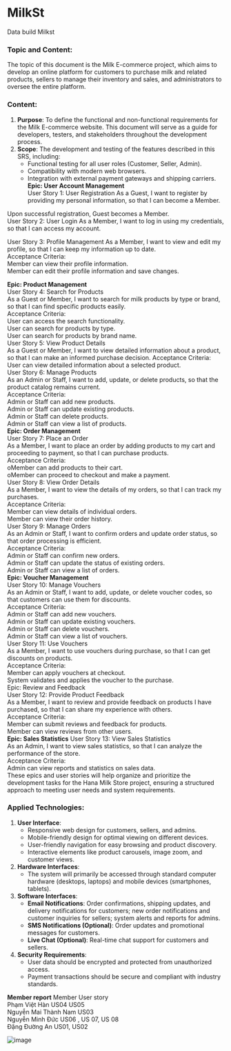 # MilkSt
Data build Milkst
### Topic and Content:
The topic of this document is the Milk E-commerce project, which aims to develop an online platform for customers to purchase milk and related products, sellers to manage their inventory and sales, and administrators to oversee the entire platform.

### Content:
1. **Purpose**: To define the functional and non-functional requirements for the Milk E-commerce website. This document will serve as a guide for developers, testers, and stakeholders throughout the development process.
2. **Scope**: The development and testing of the features described in this SRS, including:
    - Functional testing for all user roles (Customer, Seller, Admin).
    - Compatibility with modern web browsers.
    - Integration with external payment gateways and shipping carriers.    
**Epic: User Account Management**    
User Story 1: User Registration
As a Guest, I want to register by providing my personal information, so that I can become a Member.    
    
Upon successful registration, Guest becomes a Member.    
User Story 2: User Login
As a Member, I want to log in using my credentials, so that I can access my account.

User Story 3: Profile Management
As a Member, I want to view and edit my profile, so that I can keep my information up to date.    
Acceptance Criteria:    
Member can view their profile information.    
Member can edit their profile information and save changes.    

**Epic: Product Management**    
User Story 4: Search for Products    
As a Guest or Member, I want to search for milk products by type or brand, so that I can find specific products easily.    
Acceptance Criteria:    
User can access the search functionality.    
User can search for products by type.    
User can search for products by brand name.    
User Story 5: View Product Details    
As a Guest or Member, I want to view detailed information about a product, so that I can make an informed purchase decision.
Acceptance Criteria:    
User can view detailed information about a selected product.    
User Story 6: Manage Products    
As an Admin or Staff, I want to add, update, or delete products, so that the product catalog remains current.    
Acceptance Criteria:    
Admin or Staff can add new products.    
Admin or Staff can update existing products.    
Admin or Staff can delete products.    
Admin or Staff can view a list of products.    
**Epic: Order Management**    
User Story 7: Place an Order    
As a Member, I want to place an order by adding products to my cart and proceeding to payment, so that I can purchase products.    
Acceptance Criteria:    
oMember can add products to their cart.    
oMember can proceed to checkout and make a payment.    
User Story 8: View Order Details    
As a Member, I want to view the details of my orders, so that I can track my purchases.    
Acceptance Criteria:    
Member can view details of individual orders.    
Member can view their order history.    
User Story 9: Manage Orders    
As an Admin or Staff, I want to confirm orders and update order status, so that order processing is efficient.    
Acceptance Criteria:    
Admin or Staff can confirm new orders.    
Admin or Staff can update the status of existing orders.    
Admin or Staff can view a list of orders.    
**Epic: Voucher Management**    
User Story 10: Manage Vouchers    
As an Admin or Staff, I want to add, update, or delete voucher codes, so that customers can use them for discounts.    
Acceptance Criteria:    
Admin or Staff can add new vouchers.    
Admin or Staff can update existing vouchers.    
Admin or Staff can delete vouchers.    
Admin or Staff can view a list of vouchers.    
User Story 11: Use Vouchers    
As a Member, I want to use vouchers during purchase, so that I can get discounts on products.    
Acceptance Criteria:    
Member can apply vouchers at checkout.    
System validates and applies the voucher to the purchase.    
Epic: Review and Feedback    
User Story 12: Provide Product Feedback    
As a Member, I want to review and provide feedback on products I have purchased, so that I can share my experience with others.    
Acceptance Criteria:    
Member can submit reviews and feedback for products.    
Member can view reviews from other users.    
**Epic: Sales Statistics** 
User Story 13: View Sales Statistics    
As an Admin, I want to view sales statistics, so that I can analyze the performance of the store.    
Acceptance Criteria:    
Admin can view reports and statistics on sales data.    
These epics and user stories will help organize and prioritize the development tasks for the Hana Milk Store project, ensuring a structured approach to meeting user needs and system requirements.    
### Applied Technologies:
1. **User Interface**:
   - Responsive web design for customers, sellers, and admins.
   - Mobile-friendly design for optimal viewing on different devices.
   - User-friendly navigation for easy browsing and product discovery.
   - Interactive elements like product carousels, image zoom, and customer views.
2. **Hardware Interfaces**:
   - The system will primarily be accessed through standard computer hardware (desktops, laptops) and mobile devices (smartphones, tablets).
3. **Software Interfaces**:
   - **Email Notifications**: Order confirmations, shipping updates, and delivery notifications for customers; new order notifications and customer inquiries for sellers; system alerts and reports for admins.
   - **SMS Notifications (Optional)**: Order updates and promotional messages for customers.
   - **Live Chat (Optional)**: Real-time chat support for customers and sellers.
4. **Security Requirements**:
   - User data should be encrypted and protected from unauthorized access.
   - Payment transactions should be secure and compliant with industry standards.

**Member report**
Member	User story    
Phạm Việt Hàn	 US04   US05     
Nguyễn Mai Thành Nam	US03       
Nguyễn Minh Đức	US06 , US 07, US 08  
Đặng Đường An	US01, US02    

![image](https://github.com/namnmt/MilkSt/assets/172255494/0a7eb3e0-c524-4a80-b4aa-54cb2302596c)




